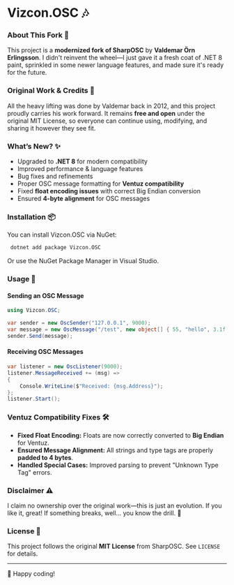 # Vizcon.OSC 🎶

### About This Fork 🚀  
This project is a **modernized fork of SharpOSC** by **Valdemar Örn Erlingsson**. I didn't reinvent the wheel—I just gave it a fresh coat of .NET 8 paint, sprinkled in some newer language features, and made sure it's ready for the future.  

### **Original Work & Credits** 🎩  
All the heavy lifting was done by Valdemar back in 2012, and this project proudly carries his work forward. It remains **free and open** under the original MIT License, so everyone can continue using, modifying, and sharing it however they see fit.  

### **What’s New?** ✨  
- Upgraded to **.NET 8** for modern compatibility  
- Improved performance & language features  
- Bug fixes and refinements  
- Proper OSC message formatting for **Ventuz compatibility**  
- Fixed **float encoding issues** with correct Big Endian conversion  
- Ensured **4-byte alignment** for OSC messages   

### **Installation** 📦  
You can install Vizcon.OSC via NuGet:
```sh
 dotnet add package Vizcon.OSC
```
Or use the NuGet Package Manager in Visual Studio.

### **Usage** 📖  
#### **Sending an OSC Message**
```csharp
using Vizcon.OSC;

var sender = new OscSender("127.0.0.1", 9000);
var message = new OscMessage("/test", new object[] { 55, "hello", 3.1f });
sender.Send(message);
```

#### **Receiving OSC Messages**
```csharp
var listener = new OscListener(9000);
listener.MessageReceived += (msg) => 
{
    Console.WriteLine($"Received: {msg.Address}");
};
listener.Start();
```

### **Ventuz Compatibility Fixes** 🛠️  
- **Fixed Float Encoding:** Floats are now correctly converted to **Big Endian** for Ventuz.
- **Ensured Message Alignment:** All strings and type tags are properly **padded to 4 bytes**.
- **Handled Special Cases:** Improved parsing to prevent "Unknown Type Tag" errors.

### **Disclaimer** ⚠️  
I claim no ownership over the original work—this is just an evolution. If you like it, great! If something breaks, well... you know the drill. 🔧  

### **License** 📝  
This project follows the original **MIT License** from SharpOSC. See `LICENSE` for details.

---

🚀 Happy coding!


